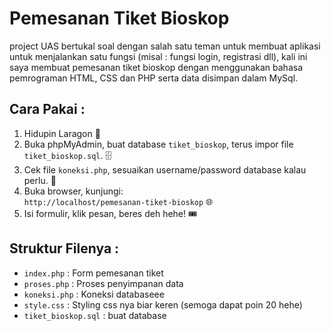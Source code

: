 # Pemesanan Tiket Bioskop 

project UAS bertukal soal dengan salah satu teman untuk membuat aplikasi untuk menjalankan satu fungsi (misal : fungsi login, registrasi dll), kali ini saya membuat pemesanan tiket bioskop dengan menggunakan bahasa pemrograman HTML, CSS dan PHP serta data disimpan dalam MySql.

## Cara Pakai : 
1. Hidupin Laragon 🚀  
2. Buka phpMyAdmin, buat database `tiket_bioskop`, terus impor file `tiket_bioskop.sql`. 🗄️  
3. Cek file `koneksi.php`, sesuaikan username/password database kalau perlu. 🔧  
4. Buka browser, kunjungi:  
   `http://localhost/pemesanan-tiket-bioskop` 🌐  
5. Isi formulir, klik pesan, beres deh hehe! 🎟️  

## Struktur Filenya : 
- `index.php` : Form pemesanan tiket  
- `proses.php` : Proses penyimpanan data  
- `koneksi.php` : Koneksi databaseee  
- `style.css` : Styling css nya biar keren (semoga dapat poin 20 hehe) 
- `tiket_bioskop.sql` : buat database  


